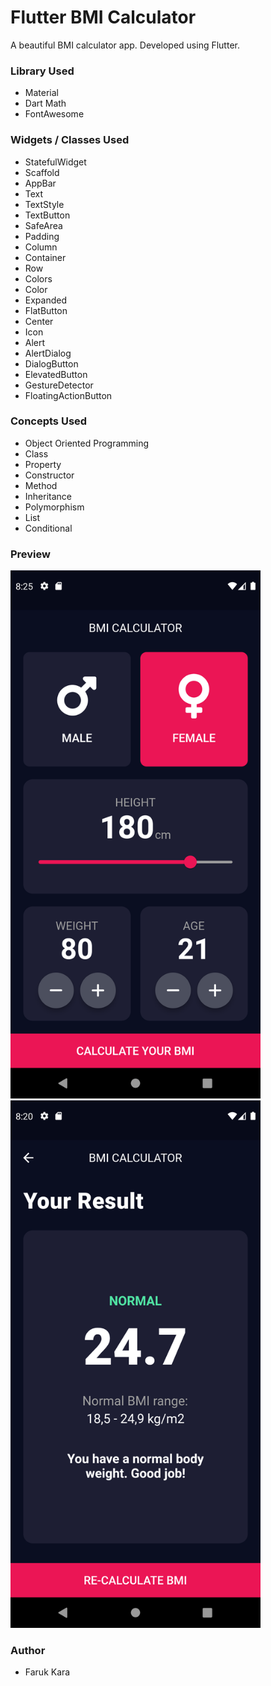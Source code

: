 # Flutter BMI Calculator

A beautiful BMI calculator app. Developed using Flutter.

### Library Used

- Material
- Dart Math
- FontAwesome

### Widgets / Classes Used

- StatefulWidget
- Scaffold
- AppBar
- Text
- TextStyle
- TextButton
- SafeArea
- Padding
- Column
- Container
- Row
- Colors
- Color
- Expanded
- FlatButton
- Center
- Icon
- Alert
- AlertDialog
- DialogButton
- ElevatedButton
- GestureDetector
- FloatingActionButton

### Concepts Used

- Object Oriented Programming
- Class
- Property
- Constructor
- Method
- Inheritance
- Polymorphism
- List
- Conditional

### Preview
<img src='screenshots/screen1.png' width='400'>
<br>
<img src='screenshots/screen2.png' width='400'>

### Author
* Faruk Kara
